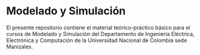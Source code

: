 # Modelado y Simulación

El presente repositorio contiene el material teórico-práctico básico para el cursos de Modelado y Simulación del Departamento de Ingeniería Eléctrica, Electrónica y Computación de la Universidad Nacional de Colombia sede Manizales.
